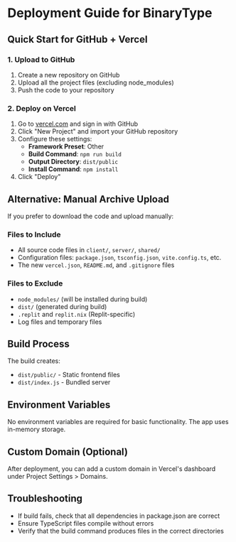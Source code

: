 # Deployment Guide for BinaryType

## Quick Start for GitHub + Vercel

### 1. Upload to GitHub
1. Create a new repository on GitHub
2. Upload all the project files (excluding node_modules)
3. Push the code to your repository

### 2. Deploy on Vercel
1. Go to [vercel.com](https://vercel.com) and sign in with GitHub
2. Click "New Project" and import your GitHub repository
3. Configure these settings:
   - **Framework Preset**: Other
   - **Build Command**: `npm run build`
   - **Output Directory**: `dist/public`
   - **Install Command**: `npm install`
4. Click "Deploy"

## Alternative: Manual Archive Upload

If you prefer to download the code and upload manually:

### Files to Include
- All source code files in `client/`, `server/`, `shared/`
- Configuration files: `package.json`, `tsconfig.json`, `vite.config.ts`, etc.
- The new `vercel.json`, `README.md`, and `.gitignore` files

### Files to Exclude
- `node_modules/` (will be installed during build)
- `dist/` (generated during build)
- `.replit` and `replit.nix` (Replit-specific)
- Log files and temporary files

## Build Process

The build creates:
- `dist/public/` - Static frontend files
- `dist/index.js` - Bundled server

## Environment Variables

No environment variables are required for basic functionality. The app uses in-memory storage.

## Custom Domain (Optional)

After deployment, you can add a custom domain in Vercel's dashboard under Project Settings > Domains.

## Troubleshooting

- If build fails, check that all dependencies in package.json are correct
- Ensure TypeScript files compile without errors
- Verify that the build command produces files in the correct directories